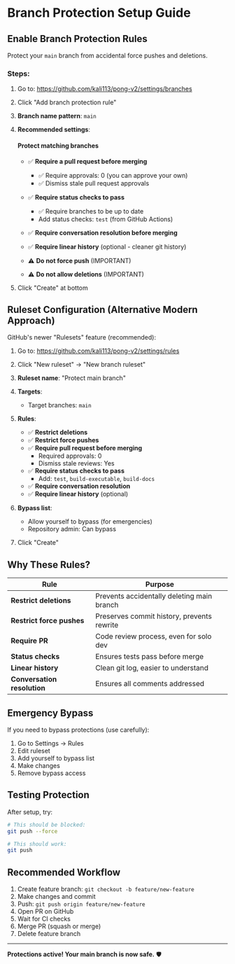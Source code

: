 # Branch Protection Setup Guide

## Enable Branch Protection Rules

Protect your `main` branch from accidental force pushes and deletions.

### Steps:

1. Go to: https://github.com/kali113/pong-v2/settings/branches

2. Click "Add branch protection rule"

3. **Branch name pattern**: `main`

4. **Recommended settings**:

   #### Protect matching branches
   - ✅ **Require a pull request before merging**
     - ✅ Require approvals: 0 (you can approve your own)
     - ✅ Dismiss stale pull request approvals
   
   - ✅ **Require status checks to pass**
     - ✅ Require branches to be up to date
     - Add status checks: `test` (from GitHub Actions)
   
   - ✅ **Require conversation resolution before merging**
   
   - ✅ **Require linear history** (optional - cleaner git history)
   
   - ⚠️ **Do not force push** (IMPORTANT)
   
   - ⚠️ **Do not allow deletions** (IMPORTANT)

5. Click "Create" at bottom

## Ruleset Configuration (Alternative Modern Approach)

GitHub's newer "Rulesets" feature (recommended):

1. Go to: https://github.com/kali113/pong-v2/settings/rules

2. Click "New ruleset" → "New branch ruleset"

3. **Ruleset name**: "Protect main branch"

4. **Targets**: 
   - Target branches: `main`

5. **Rules**:
   - ✅ **Restrict deletions**
   - ✅ **Restrict force pushes**
   - ✅ **Require pull request before merging**
     - Required approvals: 0
     - Dismiss stale reviews: Yes
   - ✅ **Require status checks to pass**
     - Add: `test`, `build-executable`, `build-docs`
   - ✅ **Require conversation resolution**
   - ✅ **Require linear history** (optional)

6. **Bypass list**:
   - Allow yourself to bypass (for emergencies)
   - Repository admin: Can bypass

7. Click "Create"

## Why These Rules?

| Rule | Purpose |
|------|---------|
| **Restrict deletions** | Prevents accidentally deleting main branch |
| **Restrict force pushes** | Preserves commit history, prevents rewrite |
| **Require PR** | Code review process, even for solo dev |
| **Status checks** | Ensures tests pass before merge |
| **Linear history** | Clean git log, easier to understand |
| **Conversation resolution** | Ensures all comments addressed |

## Emergency Bypass

If you need to bypass protections (use carefully):
1. Go to Settings → Rules
2. Edit ruleset
3. Add yourself to bypass list
4. Make changes
5. Remove bypass access

## Testing Protection

After setup, try:
```bash
# This should be blocked:
git push --force

# This should work:
git push
```

## Recommended Workflow

1. Create feature branch: `git checkout -b feature/new-feature`
2. Make changes and commit
3. Push: `git push origin feature/new-feature`
4. Open PR on GitHub
5. Wait for CI checks
6. Merge PR (squash or merge)
7. Delete feature branch

---

**Protections active! Your main branch is now safe.** 🛡️
